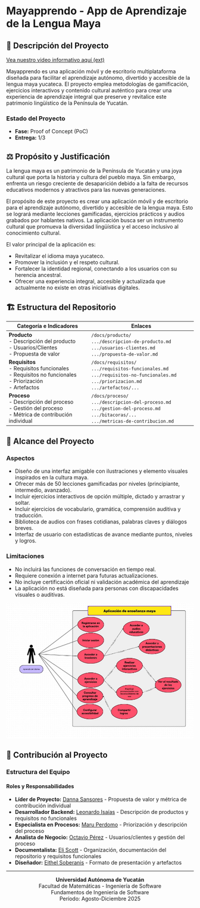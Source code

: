 # Mayapprendo - App de Aprendizaje de la Lengua Maya

## 📌 Descripción del Proyecto
[Vea nuestro video informativo aquí (ext)](https://alumnosuady-my.sharepoint.com/personal/a22204188_alumnos_uady_mx/_layouts/15/stream.aspx?id=%2Fpersonal%2Fa22204188%5Falumnos%5Fuady%5Fmx%2FDocuments%2FFMAT%2FFIS%2FVideo%20presentacion%20del%20producto%2EMP4&ga=1&referrer=StreamWebApp%2EWeb&referrerScenario=AddressBarCopied%2Eview%2Ee9ebaab9%2D3171%2D4016%2Dab67%2D4e15447ad984)

Mayapprendo es una aplicación móvil y de escritorio multiplataforma diseñada para facilitar el aprendizaje autónomo, divertido y accesible de la lengua maya yucateca. El proyecto emplea metodologías de gamificación, ejercicios interactivos y contenido cultural auténtico para crear una experiencia de aprendizaje integral que preserve y revitalice este patrimonio lingüístico de la Península de Yucatán.

### Estado del Proyecto
- **Fase:** Proof of Concept (PoC)
- **Entrega:** 1/3

## ⚖️ Propósito y Justificación
La lengua maya es un patrimonio de la Península de Yucatán y una joya cultural que porta la historia y cultura del pueblo maya. Sin embargo, enfrenta un riesgo creciente de desaparición debido a la falta de recursos educativos modernos y atractivos para las nuevas generaciones.

El propósito de este proyecto es crear una aplicación móvil y de escritorio para el aprendizaje autónomo, divertido y accesible de la lengua maya. Esto se logrará mediante lecciones gamificadas, ejercicios prácticos y audios grabados por hablantes nativos. La aplicación busca ser un instrumento cultural que promueva la diversidad lingüística y el acceso inclusivo al conocimiento cultural.

El valor principal de la aplicación es:
- Revitalizar el idioma maya yucateco.
- Promover la inclusión y el respeto cultural.
- Fortalecer la identidad regional, conectando a los usuarios con su herencia ancestral.
- Ofrecer una experiencia integral, accesible y actualizada que actualmente no existe en otras iniciativas digitales.

## 🏗️ Estructura del Repositorio
| Categoría e Indicadores | Enlaces |
|-------------------------|---------|
| **Producto** <br>- Descripción del producto <br>- Usuarios/Clientes <br>- Propuesta de valor | `/docs/producto/` <br>`.../descripcion-de-producto.md` <br>`.../usuarios-clientes.md` <br>`.../propuesta-de-valor.md` |
| **Requisitos** <br>- Requisitos funcionales <br>- Requisitos no funcionales <br>- Priorización <br>- Artefactos | `/docs/requisitos/` <br>`.../requisitos-funcionales.md` <br>`.../requisitos-no-funcionales.md` <br>`.../priorizacion.md` <br>`.../artefactos/...`|
| **Proceso** <br>- Descripción del proceso <br>- Gestión del proceso <br>- Métrica de contribución individual | `/docs/proceso/` <br>`.../descripcion-del-proceso.md` <br>`.../gestion-del-proceso.md` `.../bitacoras/...`  <br>`.../metricas-de-contribucion.md` |

## 🎯 Alcance del Proyecto
### Aspectos
- Diseño de una interfaz amigable con ilustraciones y elemento visuales inspirados en la cultura maya. 
- Ofrecer más de 50 lecciones gamificadas por niveles (principiante, intermedio, avanzado). 
- Incluir ejercicios interactivos de opción múltiple, dictado y arrastrar y soltar. 
- Incluir ejercicios de vocabulario, gramática, comprensión auditiva y traducción. 
- Biblioteca de audios con frases cotidianas, palabras claves y diálogos breves. 
- Interfaz de usuario con estadísticas de avance mediante puntos, niveles y logros.

### Limitaciones
- No incluirá las funciones de conversación en tiempo real. 
- Requiere conexión a internet para futuras actualizaciones. 
- No incluye certificación oficial ni validación académica del aprendizaje 
- La aplicación no está diseñada para personas con discapacidades visuales o auditivas.

![Casos de Usos](docs/requisitos/artefactos/caso-de-uso2.jpeg)

## 👥 Contribución al Proyecto
### Estructura del Equipo
#### Roles y Responsabilidades
- **Líder de Proyecto:** [Danna Sansores](https://github.com/dannasansores) - Propuesta de valor y métrica de contribución individual
- **Desarrollador Backend:** [Leonardo Isaías](https://github.com/manriqueespinosaleonardo) - Descripción de productos y requisitos no funcionales  
- **Especialista en Procesos:** [Maru Perdomo](https://github.com/marunui) - Priorización y descripción del proceso
- **Analista de Negocio:** [Octavio Pérez](https://github.com/octavpg) - Usuarios/clientes y gestión del proceso
- **Documentalista:** [Eli Scott](https://github.com/melismau) - Organización, documentación del repositorio y requisitos funcionales
- **Diseñador:** [Eithel Soberanis](https://github.com/eithelsoberanis-coder) - Formato de presentación y artefactos

---  

<div align="center">

**Universidad Autónoma de Yucatán**  
Facultad de Matemáticas - Ingeniería de Software  
Fundamentos de Ingeniería de Software  
Período: Agosto-Diciembre 2025  

</div>

